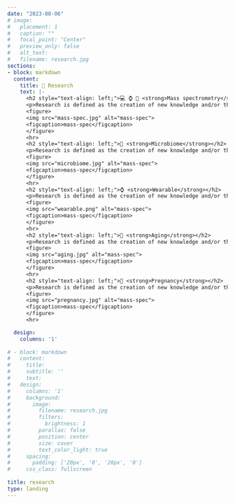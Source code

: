 ```yaml
---
date: "2023-08-06"
# image:
#   placement: 1
#   caption: ""
#   focal_point: "Center"
#   preview_only: false
#   alt_text: 
#   filename: research.jpg
sections:
- block: markdown
  content:
    title: 🔬 Research
    text: |-
      <h2 style="text-align: left;">💻 ⌚ 🧬 <strong>Mass spectrometry</strong></h2>
      <p>Research is defined as the creation of new knowledge and/or the use of existing knowledge in a new and creative way so as to generate new concepts, methodologies and understandings. This could include synthesis and analysis of previous research to the extent that it leads to new and creative outcomes.</p>
      <figure>
      <img src="mass-spec.jpg" alt="mass-spec">
      <figcaption>mass-spec</figcaption>
      </figure>
      <hr>
      <h2 style="text-align: left;">🦠 <strong>Microbiome</strong></h2>
      <p>Research is defined as the creation of new knowledge and/or the use of existing knowledge in a new and creative way so as to generate new concepts, methodologies and understandings. This could include synthesis and analysis of previous research to the extent that it leads to new and creative outcomes.</p>
      <figure>
      <img src="microbiome.jpg" alt="mass-spec">
      <figcaption>mass-spec</figcaption>
      </figure>
      <hr>
      <h2 style="text-align: left;">⌚ <strong>Wearable</strong></h2>
      <p>Research is defined as the creation of new knowledge and/or the use of existing knowledge in a new and creative way so as to generate new concepts, methodologies and understandings. This could include synthesis and analysis of previous research to the extent that it leads to new and creative outcomes.</p>
      <figure>
      <img src="wearable.png" alt="mass-spec">
      <figcaption>mass-spec</figcaption>
      </figure>
      <hr>
      <h2 style="text-align: left;">🧑 <strong>Aging</strong></h2>
      <p>Research is defined as the creation of new knowledge and/or the use of existing knowledge in a new and creative way so as to generate new concepts, methodologies and understandings. This could include synthesis and analysis of previous research to the extent that it leads to new and creative outcomes.</p>
      <figure>
      <img src="aging.jpg" alt="mass-spec">
      <figcaption>mass-spec</figcaption>
      </figure>
      <hr>
      <h2 style="text-align: left;">🤰 <strong>Pregnancy</strong></h2>
      <p>Research is defined as the creation of new knowledge and/or the use of existing knowledge in a new and creative way so as to generate new concepts, methodologies and understandings. This could include synthesis and analysis of previous research to the extent that it leads to new and creative outcomes.</p>
      <figure>
      <img src="pregnancy.jpg" alt="mass-spec">
      <figcaption>mass-spec</figcaption>
      </figure>
      <hr>

  design:
    columns: '1'
    
# - block: markdown
#   content:
#     title:
#     subtitle: ''
#     text:
#   design:
#     columns: '1'
#     background:
#       image: 
#         filename: research.jpg
#         filters:
#           brightness: 1
#         parallax: false
#         position: center
#         size: cover
#         text_color_light: true
#     spacing:
#       padding: ['20px', '0', '20px', '0']
#     css_class: fullscreen
    
title: research
type: landing
---
```

